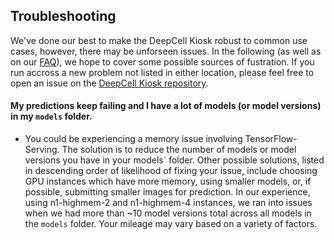 ## Troubleshooting

We've done our best to make the DeepCell Kiosk robust to common use cases, however, there may be unforseen issues. In the following (as well as on our [FAQ](http://www.deepcell.org/faq)), we hope to cover some possible sources of fustration. If you run accross a new problem not listed in either location, please feel free to open an issue on the [DeepCell Kiosk repository](`https://www.github.com/vanvalenlab/kiosk`).

#### My predictions keep failing and I have a lot of models (or model versions) in my `models` folder.
- You could be experiencing a memory issue involving TensorFlow-Serving. The solution is to reduce the number of models or model versions you have in your models\` folder. Other possible solutions, listed in descending order of likelihood of fixing your issue, include choosing GPU instances which have more memory, using smaller models, or, if possible, submitting smaller images for prediction. In our experience, using n1-highmem-2 and n1-highmem-4 instances, we ran into issues when we had more than ~10 model versions total across all models in the `models` folder. Your mileage may vary based on a variety of factors.
